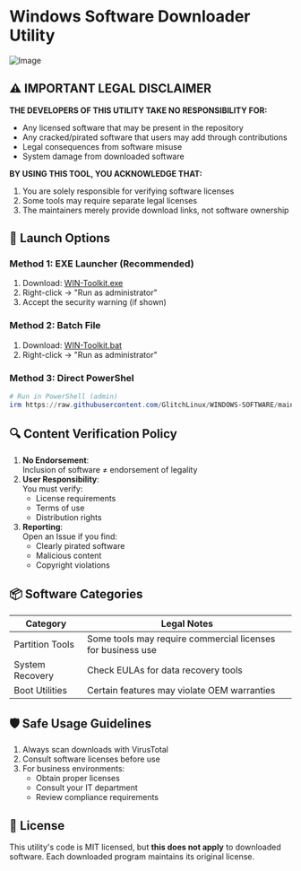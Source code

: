 # Windows Software Downloader Utility

![Image](https://github.com/user-attachments/assets/f7a6cc88-7a02-4214-8ece-adbd31ee97d4)

## ⚠️ IMPORTANT LEGAL DISCLAIMER

**THE DEVELOPERS OF THIS UTILITY TAKE NO RESPONSIBILITY FOR:**
- Any licensed software that may be present in the repository
- Any cracked/pirated software that users may add through contributions
- Legal consequences from software misuse
- System damage from downloaded software

**BY USING THIS TOOL, YOU ACKNOWLEDGE THAT:**
1. You are solely responsible for verifying software licenses
2. Some tools may require separate legal licenses
3. The maintainers merely provide download links, not software ownership

## 🚀 Launch Options

### Method 1: EXE Launcher (Recommended)

1. Download: [WIN-Toolkit.exe](https://github.com/GlitchLinux/WINDOWS-SOFTWARE/raw/refs/heads/main/WIN-Toolkit.exe)
2. Right-click → "Run as administrator"
3. Accept the security warning (if shown)


### Method 2: Batch File

1. Download: [WIN-Toolkit.bat](https://raw.githubusercontent.com/GlitchLinux/WINDOWS-SOFTWARE/refs/heads/main/WIN-Toolkit.bat)
2. Right-click → "Run as administrator"


### Method 3: Direct PowerShel
```powershell
# Run in PowerShell (admin)
irm https://raw.githubusercontent.com/GlitchLinux/WINDOWS-SOFTWARE/main/WINDOWS-TOOLKIT.ps1 | iex
```

## 🔍 Content Verification Policy

1. **No Endorsement**:  
   Inclusion of software ≠ endorsement of legality
2. **User Responsibility**:  
   You must verify:
   - License requirements
   - Terms of use
   - Distribution rights
3. **Reporting**:  
   Open an Issue if you find:
   - Clearly pirated software
   - Malicious content
   - Copyright violations

## 📦 Software Categories

| Category | Legal Notes |
|----------|-------------|
| Partition Tools | Some tools may require commercial licenses for business use |
| System Recovery | Check EULAs for data recovery tools |
| Boot Utilities | Certain features may violate OEM warranties |

## 🛡️ Safe Usage Guidelines

1. Always scan downloads with VirusTotal
2. Consult software licenses before use
3. For business environments:
   - Obtain proper licenses
   - Consult your IT department
   - Review compliance requirements

## 📜 License

This utility's code is MIT licensed, but **this does not apply** to downloaded software. Each downloaded program maintains its original license.
```
